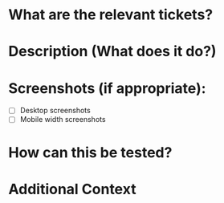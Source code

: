 # What are the relevant tickets?
<!--- If it fixes an open issue, please link to the issue here. -->
<!--- Closes # --->
<!--- Fixes # --->
<!--- N/A --->

# Description (What does it do?)
<!--- Describe your changes in detail -->

# Screenshots (if appropriate):
<!--- optional - delete if empty --->
- [ ] Desktop screenshots
- [ ] Mobile width screenshots

# How can this be tested?
<!---
Please describe in detail how your changes have been tested.
Include details of your testing environment, any set-up required
(e.g. data entry required for validation) and the tests you ran to
see how your change affects other areas of the code, etc.
Please also include instructions for how your reviewer can validate your changes.
--->

# Additional Context
<!--- optional - delete if empty --->
<!--- Please add any reviewer questions, details worth noting, etc. that will help in
assessing this change.  --->


<!--- Uncomment and add steps to be completed before merging this PR if necessary
## Checklist:
- [ ] e.g. Update secret values in Vault before merging
--->
